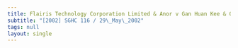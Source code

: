 ```yaml
---
title: Flairis Technology Corporation Limited & Anor v Gan Huan Kee & Ors
subtitle: "[2002] SGHC 116 / 29\_May\_2002"
tags: null
layout: single
---
```


